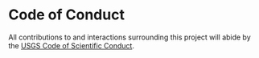 # Code of Conduct

All contributions to and interactions surrounding this project will abide by
the [USGS Code of Scientific Conduct][1].

[1]: https://www2.usgs.gov/fsp/fsp_code_of_scientific_conduct.asp
